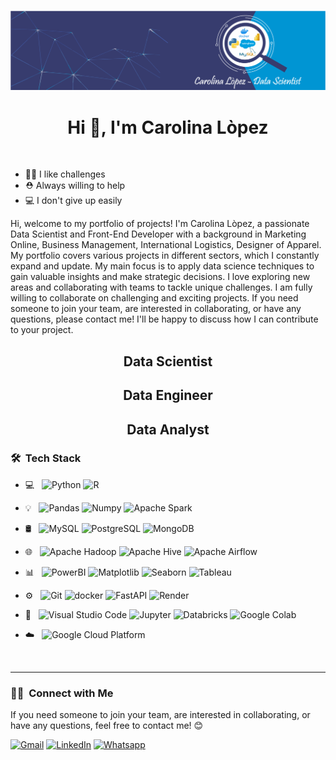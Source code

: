 ![image](https://github.com/bety2022/bety2022/blob/main/Portada%20Linkedink%20Data%20Scientist.png)



<h1 align="center">Hi 👋, I'm Carolina Lòpez</h1>

<br>

- 💪🏼 I like challenges
- ⛑️ Always willing to help
- 💻 I don't give up easily

Hi, welcome to my portfolio of projects! I'm Carolina Lòpez, a passionate Data Scientist and Front-End Developer
with a background in Marketing Online, Business Management, 
International Logistics, Designer of Apparel.
My portfolio covers various projects in different sectors, which I constantly
expand and update. 
My main focus is to apply data science techniques to gain valuable
insights and make strategic decisions.
I love exploring new areas and collaborating with teams to tackle unique challenges. 
I am fully willing to collaborate on challenging and exciting projects.
If you need someone to join your team, are interested in collaborating, or have any questions,
please contact me! I'll be happy to discuss how I can contribute to your project.



<h2 align="center">Data Scientist</h2>
<h2 align="center">Data Engineer</h2>
<h2 align="center">Data Analyst</h2>

### 🛠 &nbsp;Tech Stack 

- 💻 &nbsp;
  ![Python](https://img.shields.io/badge/-Python-05122A?style=flat&logo=python)
  ![R](https://img.shields.io/badge/-R-05122A?style=flat&logo=r)
- 💡 &nbsp;
  ![Pandas](https://img.shields.io/badge/-Pandas-05122A?style=flat&logo=pandas)
  ![Numpy](https://img.shields.io/badge/-Numpy-05122A?style=flat&logo=numpy)
  ![Apache Spark](https://img.shields.io/badge/-Apache%20Spark-05122A?style=flat&logo=apachespark)
- 🛢 &nbsp;
  ![MySQL](https://img.shields.io/badge/-MySQL-05122A?style=flat&logo=mysql)
  ![PostgreSQL](https://img.shields.io/badge/-PostgreSQL-05122A?style=flat&logo=postgresql)
  ![MongoDB](https://img.shields.io/badge/-MongoDB-05122A?style=flat&logo=mongodb)
- 🌐 &nbsp;
  ![Apache Hadoop](https://img.shields.io/badge/-Apache%20Hadoop-05122A?style=flat&logo=apachehadoop)
  ![Apache Hive](https://img.shields.io/badge/-Apache%20Hive-05122A?style=flat&logo=hive)
  ![Apache Airflow](https://img.shields.io/badge/-Apache%20Airflow-05122A?style=flat&logo=apache%20airflow&logoColor=white)
- 📊 &nbsp;
  ![PowerBI](https://img.shields.io/badge/-Power%20BI-05122A?style=flat&logo=powerbi)
  ![Matplotlib](https://img.shields.io/badge/-Matplotlib-05122A?style=flat&logo=matplotlib&logoColor=white)
  ![Seaborn](https://img.shields.io/badge/-Seaborn-05122A?style=flat&logo=seaborn&logoColor=white)
  ![Tableau](https://img.shields.io/badge/-Tableau-05122A?style=flat&logo=tableau)
- ⚙️ &nbsp;
  ![Git](https://img.shields.io/badge/-Git-05122A?style=flat&logo=git)
  ![docker](https://img.shields.io/badge/-Docker-05122A?style=flat&logo=docker)
  ![FastAPI](https://img.shields.io/badge/-FastAPI-05122A?style=flat&logo=fastapi)
  ![Render](https://img.shields.io/badge/-Render-05122A?style=flat&logo=render)
- 🔧 &nbsp;
  ![Visual Studio Code](https://img.shields.io/badge/-Visual%20Studio%20Code-05122A?style=flat&logo=visual-studio-code&logoColor=007ACC)
  ![Jupyter](https://img.shields.io/badge/-Jupyter-05122A?style=flat&logo=jupyter)
  ![Databricks](https://img.shields.io/badge/-Databricks-05122A?style=flat&logo=databricks)
  ![Google Colab](https://img.shields.io/badge/-Google%20Colab-05122A?style=flat&logo=googlecolab)
  
- ​☁️ &nbsp;
  ![Google Cloud Platform](https://img.shields.io/badge/-Google%20Cloud%20Platform-05122A?style=flat&logo=google%20cloud&logoColor=white)


<br>

---
### 🤝🏻 &nbsp;Connect with Me
If you need someone to join your team, are interested in collaborating, or have any questions, feel free to contact me! 😊

[![Gmail](https://img.shields.io/badge/-GMAIL-D14836?style=for-the-badge&logo=gmail&logoColor=white)](mailto:bettylopdesigner@gmail.com)
[![LinkedIn](https://img.shields.io/badge/-LINKEDIN-0077B5?style=for-the-badge&logo=linkedin&logoColor=white)](https://linkedin.com/in/carolina-lopez-430208106)
[![Whatsapp](https://img.shields.io/badge/-WHATSAPP-00bb2d?style=for-the-badge&logo=whatsapp&logoColor=white)](https://wa.me/573023121722)










